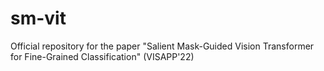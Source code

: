 # sm-vit
Official repository for the paper "Salient Mask-Guided Vision Transformer for Fine-Grained Classification" (VISAPP'22)
